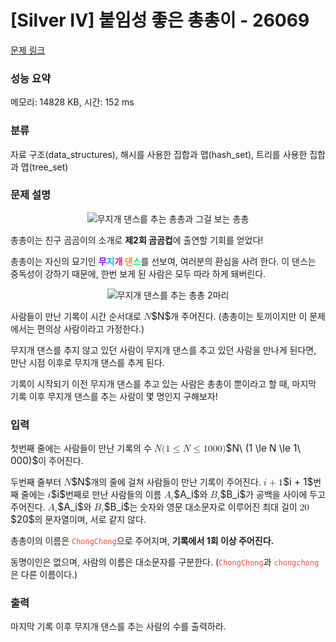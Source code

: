 # [Silver IV] 붙임성 좋은 총총이 - 26069 

[문제 링크](https://www.acmicpc.net/problem/26069) 

### 성능 요약

메모리: 14828 KB, 시간: 152 ms

### 분류

자료 구조(data_structures), 해시를 사용한 집합과 맵(hash_set), 트리를 사용한 집합과 맵(tree_set)

### 문제 설명

<p style="text-align: center;"><img alt="무지개 댄스를 추는 총총과 그걸 보는 총총" src="https://upload.acmicpc.net/12d3d8d8-06c0-4b31-b661-0ce1bc935cf9/-/preview/" style="max-height:120px; object-fit:contain; display:inline-block;"></p>

<p>총총이는 친구 곰곰이의 소개로 <strong>제2회 곰곰컵</strong>에 출연할 기회를 얻었다!</p>

<p>총총이는 자신의 묘기인 <strong><span style="color:#8c00ff;">무</span><span style="color:#00b7ff;">지</span><span style="color:#ff0082;">개 </span></strong><span><strong><span style="color:#ff9000;">댄</span><span style="color:#00ff40;">스</span></strong>를 선보여, 여러분의 환심을 사려 한다. 이 댄스는 중독성이 강하기 때문에, 한번 보게 된 사람은 모두 따라 하게 돼버린다.</span></p>

<p style="text-align: center;"><img alt="무지개 댄스를 추는 총총 2마리" src="https://upload.acmicpc.net/4efdc327-804f-4929-8b6f-5b85577135c8/-/preview/" style="max-height:120px; object-fit:contain; display:inline-block;"></p>

<p>사람들이 만난 기록이 시간 순서대로 <mjx-container class="MathJax" jax="CHTML" style="font-size: 109%; position: relative;"><mjx-math class="MJX-TEX" aria-hidden="true"><mjx-mi class="mjx-i"><mjx-c class="mjx-c1D441 TEX-I"></mjx-c></mjx-mi></mjx-math><mjx-assistive-mml unselectable="on" display="inline"><math xmlns="http://www.w3.org/1998/Math/MathML"><mi>N</mi></math></mjx-assistive-mml><span aria-hidden="true" class="no-mathjax mjx-copytext">$N$</span></mjx-container>개 주어진다. (총총이는 토끼이지만 이 문제에서는 편의상 사람이라고 가정한다.)</p>

<p>무지개 댄스를 추지 않고 있던 사람이 무지개 댄스를 추고 있던 사람을 만나게 된다면, 만난 시점 이후로 무지개 댄스를 추게 된다.</p>

<p>기록이 시작되기 이전 무지개 댄스를 추고 있는 사람은 총총이 뿐이라고 할 때, 마지막 기록 이후 무지개 댄스를 추는 사람이 몇 명인지 구해보자!</p>

### 입력 

 <p>첫번째 줄에는 사람들이 만난 기록의 수 <mjx-container class="MathJax" jax="CHTML" style="font-size: 109%; position: relative;"><mjx-math class="MJX-TEX" aria-hidden="true"><mjx-mi class="mjx-i"><mjx-c class="mjx-c1D441 TEX-I"></mjx-c></mjx-mi><mjx-mtext class="mjx-n"><mjx-c class="mjx-cA0"></mjx-c></mjx-mtext><mjx-mo class="mjx-n"><mjx-c class="mjx-c28"></mjx-c></mjx-mo><mjx-mn class="mjx-n"><mjx-c class="mjx-c31"></mjx-c></mjx-mn><mjx-mo class="mjx-n" space="4"><mjx-c class="mjx-c2264"></mjx-c></mjx-mo><mjx-mi class="mjx-i" space="4"><mjx-c class="mjx-c1D441 TEX-I"></mjx-c></mjx-mi><mjx-mo class="mjx-n" space="4"><mjx-c class="mjx-c2264"></mjx-c></mjx-mo><mjx-mn class="mjx-n" space="4"><mjx-c class="mjx-c31"></mjx-c></mjx-mn><mjx-mtext class="mjx-n"><mjx-c class="mjx-cA0"></mjx-c></mjx-mtext><mjx-mn class="mjx-n"><mjx-c class="mjx-c30"></mjx-c><mjx-c class="mjx-c30"></mjx-c><mjx-c class="mjx-c30"></mjx-c></mjx-mn><mjx-mo class="mjx-n"><mjx-c class="mjx-c29"></mjx-c></mjx-mo></mjx-math><mjx-assistive-mml unselectable="on" display="inline"><math xmlns="http://www.w3.org/1998/Math/MathML"><mi>N</mi><mtext> </mtext><mo stretchy="false">(</mo><mn>1</mn><mo>≤</mo><mi>N</mi><mo>≤</mo><mn>1</mn><mtext> </mtext><mn>000</mn><mo stretchy="false">)</mo></math></mjx-assistive-mml><span aria-hidden="true" class="no-mathjax mjx-copytext">$N\ (1 \le N \le 1\ 000)$</span></mjx-container>이 주어진다.</p>

<p>두번째 줄부터 <mjx-container class="MathJax" jax="CHTML" style="font-size: 109%; position: relative;"><mjx-math class="MJX-TEX" aria-hidden="true"><mjx-mi class="mjx-i"><mjx-c class="mjx-c1D441 TEX-I"></mjx-c></mjx-mi></mjx-math><mjx-assistive-mml unselectable="on" display="inline"><math xmlns="http://www.w3.org/1998/Math/MathML"><mi>N</mi></math></mjx-assistive-mml><span aria-hidden="true" class="no-mathjax mjx-copytext">$N$</span></mjx-container>개의 줄에 걸쳐 사람들이 만난 기록이 주어진다. <mjx-container class="MathJax" jax="CHTML" style="font-size: 109%; position: relative;"><mjx-math class="MJX-TEX" aria-hidden="true"><mjx-mi class="mjx-i"><mjx-c class="mjx-c1D456 TEX-I"></mjx-c></mjx-mi><mjx-mo class="mjx-n" space="3"><mjx-c class="mjx-c2B"></mjx-c></mjx-mo><mjx-mn class="mjx-n" space="3"><mjx-c class="mjx-c31"></mjx-c></mjx-mn></mjx-math><mjx-assistive-mml unselectable="on" display="inline"><math xmlns="http://www.w3.org/1998/Math/MathML"><mi>i</mi><mo>+</mo><mn>1</mn></math></mjx-assistive-mml><span aria-hidden="true" class="no-mathjax mjx-copytext">$i + 1$</span></mjx-container>번째 줄에는 <mjx-container class="MathJax" jax="CHTML" style="font-size: 109%; position: relative;"><mjx-math class="MJX-TEX" aria-hidden="true"><mjx-mi class="mjx-i"><mjx-c class="mjx-c1D456 TEX-I"></mjx-c></mjx-mi></mjx-math><mjx-assistive-mml unselectable="on" display="inline"><math xmlns="http://www.w3.org/1998/Math/MathML"><mi>i</mi></math></mjx-assistive-mml><span aria-hidden="true" class="no-mathjax mjx-copytext">$i$</span></mjx-container>번째로 만난 사람들의 이름 <mjx-container class="MathJax" jax="CHTML" style="font-size: 109%; position: relative;"><mjx-math class="MJX-TEX" aria-hidden="true"><mjx-msub><mjx-mi class="mjx-i"><mjx-c class="mjx-c1D434 TEX-I"></mjx-c></mjx-mi><mjx-script style="vertical-align: -0.15em;"><mjx-mi class="mjx-i" size="s"><mjx-c class="mjx-c1D456 TEX-I"></mjx-c></mjx-mi></mjx-script></mjx-msub></mjx-math><mjx-assistive-mml unselectable="on" display="inline"><math xmlns="http://www.w3.org/1998/Math/MathML"><msub><mi>A</mi><mi>i</mi></msub></math></mjx-assistive-mml><span aria-hidden="true" class="no-mathjax mjx-copytext">$A_i$</span></mjx-container>와 <mjx-container class="MathJax" jax="CHTML" style="font-size: 109%; position: relative;"><mjx-math class="MJX-TEX" aria-hidden="true"><mjx-msub><mjx-mi class="mjx-i"><mjx-c class="mjx-c1D435 TEX-I"></mjx-c></mjx-mi><mjx-script style="vertical-align: -0.15em;"><mjx-mi class="mjx-i" size="s"><mjx-c class="mjx-c1D456 TEX-I"></mjx-c></mjx-mi></mjx-script></mjx-msub></mjx-math><mjx-assistive-mml unselectable="on" display="inline"><math xmlns="http://www.w3.org/1998/Math/MathML"><msub><mi>B</mi><mi>i</mi></msub></math></mjx-assistive-mml><span aria-hidden="true" class="no-mathjax mjx-copytext">$B_i$</span></mjx-container>가 공백을 사이에 두고 주어진다. <mjx-container class="MathJax" jax="CHTML" style="font-size: 109%; position: relative;"><mjx-math class="MJX-TEX" aria-hidden="true"><mjx-msub><mjx-mi class="mjx-i"><mjx-c class="mjx-c1D434 TEX-I"></mjx-c></mjx-mi><mjx-script style="vertical-align: -0.15em;"><mjx-mi class="mjx-i" size="s"><mjx-c class="mjx-c1D456 TEX-I"></mjx-c></mjx-mi></mjx-script></mjx-msub></mjx-math><mjx-assistive-mml unselectable="on" display="inline"><math xmlns="http://www.w3.org/1998/Math/MathML"><msub><mi>A</mi><mi>i</mi></msub></math></mjx-assistive-mml><span aria-hidden="true" class="no-mathjax mjx-copytext">$A_i$</span></mjx-container>와 <mjx-container class="MathJax" jax="CHTML" style="font-size: 109%; position: relative;"><mjx-math class="MJX-TEX" aria-hidden="true"><mjx-msub><mjx-mi class="mjx-i"><mjx-c class="mjx-c1D435 TEX-I"></mjx-c></mjx-mi><mjx-script style="vertical-align: -0.15em;"><mjx-mi class="mjx-i" size="s"><mjx-c class="mjx-c1D456 TEX-I"></mjx-c></mjx-mi></mjx-script></mjx-msub></mjx-math><mjx-assistive-mml unselectable="on" display="inline"><math xmlns="http://www.w3.org/1998/Math/MathML"><msub><mi>B</mi><mi>i</mi></msub></math></mjx-assistive-mml><span aria-hidden="true" class="no-mathjax mjx-copytext">$B_i$</span></mjx-container>는 숫자와 영문 대소문자로 이루어진 최대 길이 <mjx-container class="MathJax" jax="CHTML" style="font-size: 109%; position: relative;"><mjx-math class="MJX-TEX" aria-hidden="true"><mjx-mn class="mjx-n"><mjx-c class="mjx-c32"></mjx-c><mjx-c class="mjx-c30"></mjx-c></mjx-mn></mjx-math><mjx-assistive-mml unselectable="on" display="inline"><math xmlns="http://www.w3.org/1998/Math/MathML"><mn>20</mn></math></mjx-assistive-mml><span aria-hidden="true" class="no-mathjax mjx-copytext">$20$</span></mjx-container>의 문자열이며, 서로 같지 않다.</p>

<p>총총이의 이름은 <span style="color:#e74c3c;"><code>ChongChong</code></span>으로 주어지며, <strong>기록에서 1회 이상 주어진다.</strong></p>

<p>동명이인은 없으며, 사람의 이름은 대소문자를 구분한다. (<span style="color:#e74c3c;"><code>ChongChong</code></span>과 <span style="color:#e74c3c;"><code>chongchong</code></span>은 다른 이름이다.)</p>

### 출력 

 <p>마지막 기록 이후 무지개 댄스를 추는 사람의 수를 출력하라.</p>

